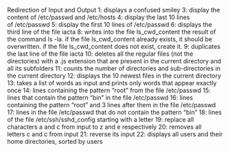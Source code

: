 Redirection of Input and Output
1: displays a confused smiley
3: display the content of /etc/passwd and /etc/hosts
4: display the last 10 lines of /etc/passwd
5: display the first 10 lines of /etc/passwd
6: displays the third line of the file iacta
8: writes into the file ls_cwd_content the result of the command ls -la. if the file ls_cwd_content already exists, it should be overwritten. if the file ls_cwd_content does not exist, create it.
9: duplicates the last line of the file iacta
10: deletes all the regular files (not the directories) with a .js extension that are present in the current directory and all its subfolders
11: counts the number of directories and sub-directories in the current directory
12: displays the 10 newest files in the current directory
13: takes a list of words as input and prints only words that appear exactly once
14: lines containing the pattern “root” from the file /etc/passwd
15: lines that contain the pattern “bin” in the file /etc/passwd
16: lines containing the pattern “root” and 3 lines after them in the file /etc/passwd
17: lines in the file /etc/passwd that do not contain the pattern “bin”
18: lines of the file /etc/ssh/sshd_config starting with a letter
19: replace all characters a and c from input to z and e respectively
20: removes all letters c and c from input
21: reverse its input
22: displays all users and their home directories, sorted by users
